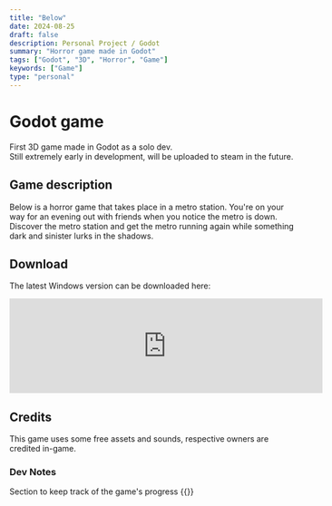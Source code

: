 ```yaml
---
title: "Below"
date: 2024-08-25
draft: false
description: Personal Project / Godot
summary: "Horror game made in Godot"
tags: ["Godot", "3D", "Horror", "Game"]
keywords: ["Game"]
type: "personal"
---
```

# Godot game
First 3D game made in Godot as a solo dev.<br/>
Still extremely early in development, will be uploaded to steam in the future.<br/>
## Game description
Below is a horror game that takes place in a metro station. You're on your way for an evening out with friends when you notice the metro is down. Discover the metro station and get the metro running again while something dark and sinister lurks in the shadows.<br/> 
## Download
The latest Windows version can be downloaded here:<br/>

<iframe frameborder="0" src="https://itch.io/embed/2946076?dark=true" width="552" height="167"><a href="https://stinkiyuki.itch.io/below">Below by stinkiyuki</a></iframe>

## Credits
This game uses some free assets and sounds, respective owners are credited in-game.
### Dev Notes
Section to keep track of the game's progress
{{<list limit=10 title=" " where="Type" value="notes">}}